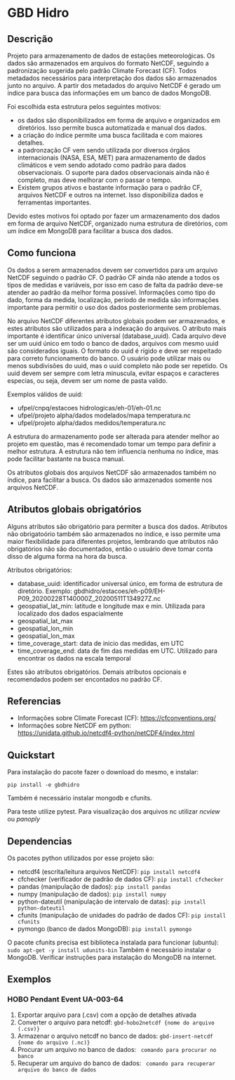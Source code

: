 # GBD Hidro 
 
## Descrição

Projeto para armazenamento de dados de estações meteoroloǵicas. Os dados são armazenados em arquivos do
formato NetCDF, seguindo a padronização sugerida pelo padrão Climate Forecast (CF). Todos metadados 
necessários para interpretação dos dados são armazenados junto no arquivo. A partir dos metadados do arquivo 
NetCDF é gerado um índice para busca das informações em um banco de dados MongoDB.

Foi escolhida esta estrutura pelos seguintes motivos:
- os dados são disponibilizados em forma de arquivo e organizados em diretórios. Isso permite 
busca automatizada e manual dos dados.
- a criação do índice permite uma busca facilitada e com maiores detalhes.
- a padronzação CF vem sendo utilizada por diversos órgãos internacionais (NASA, ESA, MET) para armazenamento 
de dados climáticos e vem sendo adotado como padrão para dados observacionais. 
O suporte para dados observacionais ainda não é completo, mas deve melhorar com o passar o tempo.
- Existem grupos ativos e bastante informação para o padrão CF, arquivos NetCDF e outros na internet. Isso
disponibiliza dados e ferramentas importantes.

Devido estes motivos foi optado por fazer um armazenamento dos dados em forma de arquivo NetCDF, organizado
numa estrutura de diretórios, com um índice em MongoDB para facilitar a busca dos dados.

## Como funciona
Os dados a serem armazenados devem ser convertidos para um arquivo NetCDF seguindo o padrão CF. O padrão
CF ainda não atende a todos os tipos de medidas e variáveis, por isso em caso de falta da padrão deve-se 
atender ao padrão da melhor forma possível. Informações como tipo do dado, forma da medida, localização,
período de medida são informações importante para permitir o uso dos dados posteriormente sem problemas.

No arquivo NetCDF diferentes atributos globais podem ser armazenados, e estes atributos são utilizados
para a indexação do arquivos. O atributo mais importante é identificar único universal (database_uuid). Cada
arquivo deve ser um uuid único em todo o banco de dados, arquivos com mesmo uuid são considerados iguais. 
O formato do uuid é rígido e deve ser respeitado para correto funcionamento do banco. O usuário pode
utilizar mais ou menos subdivisões do uuid, mas o uuid completo não pode ser repetido. Os uuid devem
ser sempre com letra minuscula, evitar espaços e caracteres especias, ou seja, devem ser um nome de pasta 
valido.

Exemplos válidos de uuid:
- ufpel/cnpq/estacoes hidrologicas/eh-01/eh-01.nc
- ufpel/projeto alpha/dados modelados/mapa temperatura.nc
- ufpel/projeto alpha/dados medidos/temperatura.nc

A estrutura do armazenamento pode ser alterada para atender melhor ao projeto em questão, mas é recomendado
tomar um tempo para definir a melhor estrutura. A estrutura não tem influencia nenhuma no índice, mas
pode facilitar bastante na busca manual.

Os atributos globais dos arquivos NetCDF são armazenados também no índice, para facilitar a busca. Os dados
são armazenados somente nos arquivos NetCDF.

## Atributos globais obrigatórios
Alguns atributos são obrigatório para permiter a busca dos dados. Atributos não obrigatoório também são 
armazenados no índice, e isso permite uma maior flexibilidade para diferentes projetos, lembrando que
atributos não obrigatórios não são documentados, então o usuário deve tomar conta disso de alguma forma
na hora da busca.

Atributos obrigatórios:
- database_uuid: identificador universal único, em forma de estrutura de diretório. Exemplo: gbdhidro/estacoes/eh-p09/EH-P09_20200228T140000Z_20200511T134927Z.nc
- geospatial_lat_min: latitude e longitude max e min. Utilizada para localizado dos dados espacialmente
- geospatial_lat_max
- geospatial_lon_min
- geospatial_lon_max
- time_coverage_start: data de inicio das medidas, em UTC
- time_coverage_end: data de fim das medidas em UTC. Utilizado para encontrar os dados na escala temporal

Estes são atributos obrigatórios. Demais atributos opcionais e recomendados podem ser encontados no 
padrão CF.

## Referencias

- Informações sobre Climate Forecast (CF): https://cfconventions.org/
- Informações sobre NetCDF em python: https://unidata.github.io/netcdf4-python/netCDF4/index.html


## Quickstart
Para instalação  do pacote fazer o download do mesmo, e instalar:

```pip install -e gbdhidro```

Também é necessário instalar mongodb e cfunits. 

Para teste utilize pytest.
Para visualização dos arquivos nc utilizar *ncview* ou *panoply*

## Dependencias
Os pacotes python utilizados por esse projeto são:
- netcdf4 (escrita/leitura arquivos NetCDF): ```pip install netcdf4```
- cfchecker (verificador de padrão de dados CF): ```pip install cfchecker```
- pandas (manipulação de dados): ```pip install pandas```
- numpy (manipulação de dados): ```pip install numpy```
- python-dateutil (manipulação de intervalo de datas): ```pip install python-dateutil```
- cfunits (manipulação de unidades do padrão de dados CF): ```pip install cfunits```
- pymongo (banco de dados MongoDB): ```pip install pymongo```

O pacote cfunits precisa est biblioteca instalada para funcionar (ubuntu): ```sudo apt-get -y install udunits-bin```
Também é necessário instalar o MongoDB. Verificar instruções para instalação do MongoDB na internet.

## Exemplos
### HOBO Pendant Event UA-003-64
1. Exportar arquivo para (.csv) com a opção de detalhes ativada
2. Converter o arquivo para netcdf: ```gbd-hobo2netcdf {nome do arquivo (.csv)}```
3. Armazenar o arquivo  netcdf no banco de dados: ```gbd-insert-netcdf {nome do arquivo (.nc)}```
4. Procurar um arquivo no banco de dados: ``` comando para procurar no banco```
5. Recuperar um arquivo do banco de dados: ``` comando para recuperar arquivo do banco de dados```


